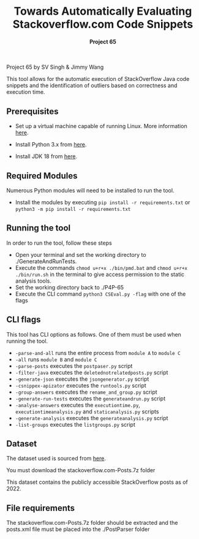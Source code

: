 <h1 align="center">
  Towards Automatically Evaluating Stackoverflow.com Code Snippets
  <br>
</h1>
<h4 align="center">Project 65</h4>
<p align="center">
<br>

Project 65 by SV Singh & Jimmy Wang

This tool allows for the automatic execution of StackOverflow Java code snippets and the identification of outliers based on correctness and execution time.

## Prerequisites

- Set up a virtual machine capable of running Linux. More information [here](https://ubuntu.com/tutorials/how-to-run-ubuntu-desktop-on-a-virtual-machine-using-virtualbox#1-overview).

- Install Python 3.x from [here](https://www.python.org/downloads/).

- Install JDK 18 from [here](https://www.oracle.com/java/technologies/javase/jdk18-archive-downloads.html).
  
## Required Modules

Numerous Python modules will need to be installed to run the tool. 

- Install the modules by executing `pip install -r requirements.txt` or `python3 -m pip install -r requirements.txt`

## Running the tool

In order to run the tool, follow these steps

- Open your terminal and set the working directory to ./GenerateAndRunTests.
- Execute the commands `chmod u+r+x ./bin/pmd.bat` and `chmod u+r+x ./bin/run.sh` in the terminal to give access permission to the static analysis tools.
- Set the working directory back to ./P4P-65
- Execute the CLI command `python3 CSEval.py -flag` with one of the flags

## CLI flags

This tool has CLI options as follows. One of them must be used when running the tool.

- `-parse-and-all` runs the entire process from `module A` to `module C`
- `-all` runs `module B` and `module C`
- `-parse-posts` executes the `postpaser.py` script
- `-filter-java` executes the `deletednotrelatedposts.py` script
- `-generate-json` executes the `jsongenerator.py` script
- `-csnippex-apizator` executes the `runtools.py` script
- `-group-answers` executes the `rename_and_group.py` script
- `-generate-run-tests` executes the `generateandrun.py` script
- `-analyse-answers` executes the `executiontime.py`, `executiontimeanalysis.py` and `staticanalysis.py` scripts
- `-generate-analysis` executes the `generateanalysis.py` script
- `-list-groups` executes the `listgroups.py` script

## Dataset

The dataset used is sourced from [here](https://archive.org/download/stackexchange).
  
You must download the stackoverflow.com-Posts.7z folder

This dataset contains the publicly accessible StackOverflow posts as of 2022.

## File requirements

The stackoverflow.com-Posts.7z folder should be extracted and the posts.xml file must be placed into the ./PostParser folder
